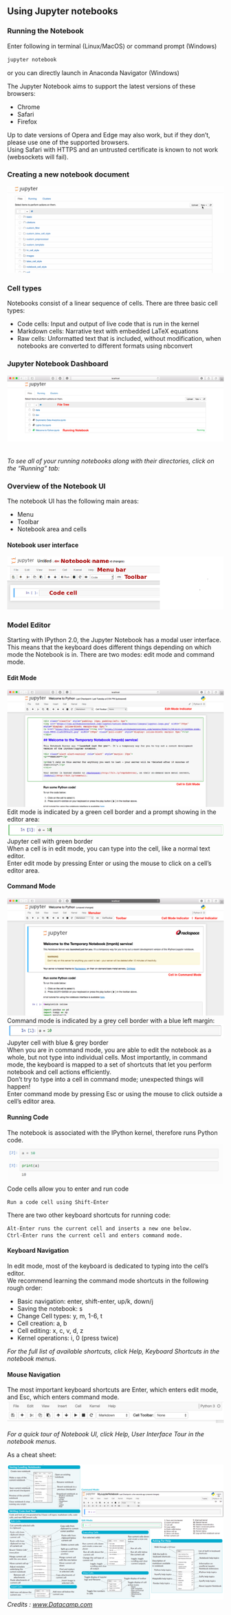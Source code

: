 ## Using Jupyter notebooks
### Running the Notebook
Enter following in terminal (Linux/MacOS) or command prompt (Windows)  
```bash  
jupyter notebook  
```  
or you can directly launch in Anaconda Navigator (Windows) 

The Jupyter Notebook aims to support the latest versions of these browsers:  
* Chrome  
* Safari  
* Firefox  

Up to date versions of Opera and Edge may also work, but if they don’t, please use one of the supported browsers.  
Using Safari with HTTPS and an untrusted certificate is known to not work (websockets will fail).  

### Creating a new notebook document
![](6.gif)

### Cell types
Notebooks consist of a linear sequence of cells. There are three basic cell types:  
* Code cells: Input and output of live code that is run in the kernel  
* Markdown cells: Narrative text with embedded LaTeX equations  
* Raw cells: Unformatted text that is included, without modification, when notebooks are converted to different formats using nbconvert  

### Jupyter Notebook Dashboard
![](8.png)  
[](11.png)  
[](12.png)
[](13.png)  
_To see all of your running notebooks along with their directories, click on the “Running” tab:_  
[](14.png)  

### Overview of the Notebook UI
The notebook UI has the following main areas:  
* Menu  
* Toolbar  
* Notebook area and cells

#### Notebook user interface  
![](7.png)  

### Model Editor
Starting with IPython 2.0, the Jupyter Notebook has a modal user interface. This means that the keyboard does different things depending on which mode the Notebook is in. There are two modes: edit mode and command mode.  

#### Edit Mode
![](10.png)  
Edit mode is indicated by a green cell border and a prompt showing in the editor area:  
![](15.png)  
Jupyter cell with green border  
When a cell is in edit mode, you can type into the cell, like a normal text editor.  
Enter edit mode by pressing Enter or using the mouse to click on a cell’s editor area.  

#### Command Mode
![](9.png)  
Command mode is indicated by a grey cell border with a blue left margin:  
![](16.png)  
Jupyter cell with blue & grey border  
When you are in command mode, you are able to edit the notebook as a whole, but not type into individual cells.   Most importantly, in command mode, the keyboard is mapped to a set of shortcuts that let you perform notebook and cell actions efficiently.  
Don’t try to type into a cell in command mode; unexpected things will happen!  
Enter command mode by pressing Esc or using the mouse to click outside a cell’s editor area.  

#### Running Code
The notebook is associated with the IPython kernel, therefore runs Python code.  
![](18.png)  
Code cells allow you to enter and run code

    Run a code cell using Shift-Enter  

There are two other keyboard shortcuts for running code:  

    Alt-Enter runs the current cell and inserts a new one below.  
    Ctrl-Enter runs the current cell and enters command mode.  

#### Keyboard Navigation
In edit mode, most of the keyboard is dedicated to typing into the cell’s editor.  
We recommend learning the command mode shortcuts in the following rough order:  
* Basic navigation: enter, shift-enter, up/k, down/j  
* Saving the notebook: s  
* Change Cell types: y, m, 1-6, t  
* Cell creation: a, b  
* Cell editing: x, c, v, d, z  
* Kernel operations: i, 0 (press twice)  

_For the full list of available shortcuts, click Help, Keyboard Shortcuts in the notebook menus._

#### Mouse Navigation
The most important keyboard shortcuts are Enter, which enters edit mode, and Esc, which enters command mode.  
![](17.png)  

_For a quick tour of Notebook UI,  click Help, User Interface Tour in the notebook menus._

As a cheat sheet:  

![](0.png)
_Credits : www.Datacamp.com_